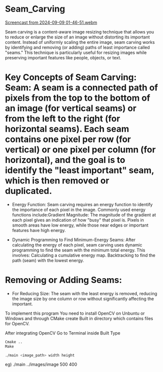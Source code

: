 # Seam_Carving

[Screencast from 2024-09-09 01-46-51.webm](https://github.com/user-attachments/assets/4fd5cd9f-4980-41c1-be99-859aefa361a3)

Seam carving is a content-aware image resizing technique that allows you to reduce or enlarge the size of an image without distorting its important content. Instead of uniformly scaling the entire image, seam carving works by identifying and removing (or adding) paths of least importance called "seams." This technique is particularly useful for resizing images while preserving important features like people, objects, or text.

# Key Concepts of Seam Carving: Seam: A seam is a connected path of pixels from the top to the bottom of an image (for vertical seams) or from the left to the right (for horizontal seams). Each seam contains one pixel per row (for vertical) or one pixel per column (for horizontal), and the goal is to identify the "least important" seam, which is then removed or duplicated.

- Energy Function: Seam carving requires an energy function to identify the importance of each pixel in the image. Commonly used energy functions include:Gradient Magnitude: The magnitude of the gradient at each pixel gives an indication of how "busy" that pixel is. Pixels in smooth areas have low energy, while those near edges or important features have high energy.

- Dynamic Programming to Find Minimum-Energy Seams: After calculating the energy of each pixel, seam carving uses dynamic programming to find the seam with the minimum total energy. This involves: Calculating a cumulative energy map. Backtracking to find the path (seam) with the lowest energy.

# Removing or Adding Seams:

- For Reducing Size: The seam with the least energy is removed, reducing the image size by one column or row without significantly affecting the important.

To implement this program You need to install OpenCV on Unbuntu or Windows and through CMake create Built in directory which contains files for OpenCV.

After integrating OpenCV Go to Terminal inside Built Type
```bash
Cmake ..
Make
```
```bash
./main <image_path> width height
```
eg) ./main ../images/image 500 400

